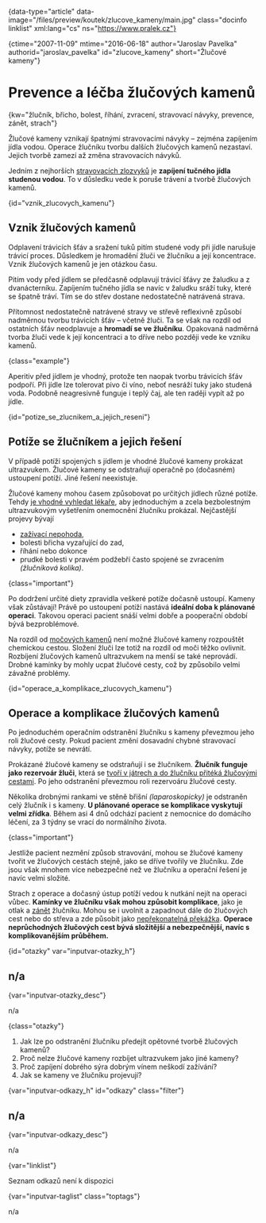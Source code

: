 
{data-type="article" data-image="/files/preview/koutek/zlucove_kameny/main.jpg" class="docinfo linklist" xml:lang="cs" ns="https://www.pralek.cz"}

{ctime="2007-11-09" mtime="2016-06-18" author="Jaroslav Pavelka" authorid="jaroslav\_pavelka" id="zlucove\_kameny" short="Žlučové kameny"}

# Prevence a léčba žlučových kamenů

<!-- generated attribute kw by user_udpatekw.sh on 2019-09-22, do not edit -->

<!-- generated attribute kw by user_udpatekw.sh on 2019-09-26, do not edit -->

{kw="žlučník, břicho, bolest, říhání, zvracení, stravovací návyky, prevence, zánět, strach"}

Žlučové kameny vznikají špatnými stravovacími návyky – zejména zapíjením jídla vodou. Operace žlučníku tvorbu dalších žlučových kamenů nezastaví. Jejich tvorbě zamezí až změna stravovacích návyků.

Jedním z nejhorších [stravovacích zlozvyků][1] je **zapíjení tučného jídla studenou vodou**. To v důsledku vede k poruše trávení a tvorbě žlučových kamenů.

{id="vznik\_zlucovych\_kamenu"}

## Vznik žlučových kamenů

Odplavení trávicích šťáv a sražení tuků pitím studené vody při jídle narušuje trávicí proces. Důsledkem je hromadění žluči ve žlučníku a její koncentrace. Vznik žlučových kamenů je jen otázkou času.

Pitím vody před jídlem se předčasně odplavují trávicí šťávy ze žaludku a z dvanácterníku. Zapíjením tučného jídla se navíc v žaludku sráží tuky, které se špatně tráví. Tím se do střev dostane nedostatečně natrávená strava.

Přítomnost nedostatečně natrávené stravy ve střevě reflexivně způsobí nadměrnou tvorbu trávicích šťáv – včetně žluči. Ta se však na rozdíl od ostatních šťáv neodplavuje a **hromadí se ve žlučníku**. Opakovaná nadměrná tvorba žluči vede k její koncentraci a to dříve nebo později vede ke vzniku kamenů.

{class="example"}

Aperitiv před jídlem je vhodný, protože ten naopak tvorbu trávicích šťáv podpoří. Při jídle lze tolerovat pivo či víno, neboť nesráží tuky jako studená voda. Podobně neagresivně funguje i teplý čaj, ale ten raději vypít až po jídle.

{id="potize\_se\_zlucnikem\_a\_jejich_reseni"}

## Potíže se žlučníkem a jejich řešení

V případě potíží spojených s jídlem je vhodné žlučové kameny prokázat ultrazvukem. Žlučové kameny se odstraňují operačně po (dočasném) ustoupení potíží. Jiné řešení neexistuje.

Žlučové kameny mohou časem způsobovat po určitých jídlech různé potíže. Tehdy [je vhodné vyhledat lékaře][2], aby jednoduchým a zcela bezbolestným ultrazvukovým vyšetřením onemocnění žlučníku prokázal. Nejčastější projevy bývají

  * [zažívací nepohoda][3],
  * bolesti břicha vyzařující do zad,
  * říhání nebo dokonce
  * prudké bolesti v pravém podžebří často spojené se zvracením _(žlučníková kolika)_.

{class="important"}

Po dodržení určité diety zpravidla veškeré potíže dočasně ustoupí. Kameny však zůstávají! Právě po ustoupení potíží nastává **ideální doba k plánované operaci**. Takovou operaci pacient snáší velmi dobře a pooperační období bývá bezproblémové.

Na rozdíl od [močových kamenů][4] není možné žlučové kameny rozpouštět chemickou cestou. Složení žluči lze totiž na rozdíl od moči těžko ovlivnit. Rozbíjení žlučových kamenů ultrazvukem na menší se také neprovádí. Drobné kamínky by mohly ucpat žlučové cesty, což by způsobilo velmi závažné problémy.

{id="operace\_a\_komplikace\_zlucovych\_kamenu"}

## Operace a komplikace žlučových kamenů

Po jednoduchém operačním odstranění žlučníku s kameny převezmou jeho roli žlučové cesty. Pokud pacient změní dosavadní chybné stravovací návyky, potíže se nevrátí.

Prokázané žlučové kameny se odstraňují i se žlučníkem. **Žlučník funguje jako rezervoár žluči**, která se [tvoří v játrech a do žlučníku přitéká žlučovými cestami][1]. Po jeho odstranění převezmou roli rezervoáru žlučové cesty.

Několika drobnými rankami ve stěně břišní _(laparoskopicky)_ je odstraněn celý žlučník i s kameny. **U plánované operace se komplikace vyskytují velmi zřídka**. Během asi 4 dnů odchází pacient z nemocnice do domácího léčení, za 3 týdny se vrací do normálního života.

{class="important"}

Jestliže pacient nezmění způsob stravování, mohou se žlučové kameny tvořit ve žlučových cestách stejně, jako se dříve tvořily ve žlučníku. Zde jsou však mnohem více nebezpečné než ve žlučníku a operační řešení je navíc velmi složité.

Strach z operace a dočasný ústup potíží vedou k nutkání nejít na operaci vůbec. **Kamínky ve žlučníku však mohou způsobit komplikace**, jako je otlak a [zánět][5] žlučníku. Mohou se i uvolnit a zapadnout dále do žlučových cest nebo do střeva a zde působit jako [nepřekonatelná překážka][6]. **Operace neprůchodných žlučových cest bývá složitější a nebezpečnější, navíc s komplikovanějším průběhem.**

{id="otazky" var="inputvar-otazky_h"}

## n/a

{var="inputvar-otazky_desc"}

n/a

{class="otazky"}

  1. Jak lze po odstranění žlučníku předejít opětovné tvorbě žlučových kamenů?
  2. Proč nelze žlučové kameny rozbíjet ultrazvukem jako jiné kameny?
  3. Proč zapíjení dobrého sýra dobrým vínem neškodí zažívání?
  4. Jak se kameny ve žlučníku projevují?

{var="inputvar-odkazy_h" id="odkazy" class="filter"}

## n/a

{var="inputvar-odkazy_desc"}

n/a

{var="linklist"}

Seznam odkazů není k dispozici

{var="inputvar-taglist" class="toptags"}

n/a

 [1]: stravovaci_navyky
 [2]: nalehavost_lekarskeho_vysetreni
 [3]: slepak
 [4]: mocove_kameny
 [5]: zanet
 [6]: strevni_nepruchodnost


